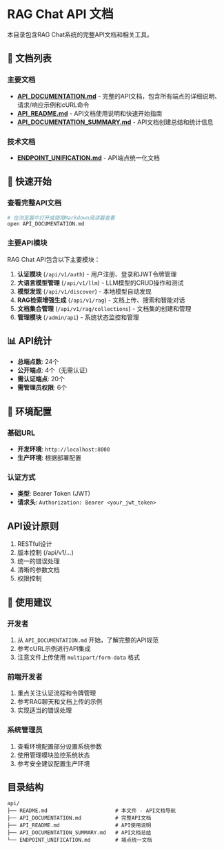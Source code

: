# RAG Chat API 文档

本目录包含RAG Chat系统的完整API文档和相关工具。

## 📁 文档列表

### 主要文档
- **[API_DOCUMENTATION.md](API_DOCUMENTATION.md)** - 完整的API文档，包含所有端点的详细说明、请求/响应示例和cURL命令
- **[API_README.md](API_README.md)** - API文档使用说明和快速开始指南
- **[API_DOCUMENTATION_SUMMARY.md](API_DOCUMENTATION_SUMMARY.md)** - API文档创建总结和统计信息

### 技术文档
- **[ENDPOINT_UNIFICATION.md](ENDPOINT_UNIFICATION.md)** - API端点统一化文档

## 🚀 快速开始

### 查看完整API文档
```bash
# 在浏览器中打开或使用Markdown阅读器查看
open API_DOCUMENTATION.md
```

### 主要API模块

RAG Chat API包含以下主要模块：

1. **认证模块** (`/api/v1/auth`) - 用户注册、登录和JWT令牌管理
2. **大语言模型管理** (`/api/v1/llm`) - LLM模型的CRUD操作和测试
3. **模型发现** (`/api/v1/discover`) - 本地模型自动发现
4. **RAG检索增强生成** (`/api/v1/rag`) - 文档上传、搜索和智能对话
5. **文档集合管理** (`/api/v1/rag/collections`) - 文档集的创建和管理
6. **管理模块** (`/admin/api`) - 系统状态监控和管理

## 📊 API统计

- **总端点数**: 24个
- **公开端点**: 4个（无需认证）
- **需认证端点**: 20个
- **需管理员权限**: 6个

## 🔧 环境配置

### 基础URL
- **开发环境**: `http://localhost:8000`
- **生产环境**: 根据部署配置

### 认证方式
- **类型**: Bearer Token (JWT)
- **请求头**: `Authorization: Bearer <your_jwt_token>`

## API设计原则

1. RESTful设计
2. 版本控制 (/api/v1/...)
3. 统一的错误处理
4. 清晰的参数文档
5. 权限控制

## 📝 使用建议

### 开发者
1. 从 `API_DOCUMENTATION.md` 开始，了解完整的API规范
2. 参考cURL示例进行API集成
3. 注意文件上传使用 `multipart/form-data` 格式

### 前端开发者
1. 重点关注认证流程和令牌管理
2. 参考RAG聊天和文档上传的示例
3. 实现适当的错误处理

### 系统管理员
1. 查看环境配置部分设置系统参数
2. 使用管理模块监控系统状态
3. 参考安全建议配置生产环境

## 目录结构

```
api/
├── README.md                      # 本文件 - API文档导航
├── API_DOCUMENTATION.md           # 完整API文档
├── API_README.md                  # API使用说明
├── API_DOCUMENTATION_SUMMARY.md   # API文档总结
└── ENDPOINT_UNIFICATION.md        # 端点统一文档
```